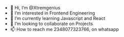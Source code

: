 - 👋 Hi, I’m @Xtremgenius
- 👀 I’m interested in Frontend Engineering
- 🌱 I’m currently learning Javascript and React
- 💞️ I’m looking to collaborate on Projects
- 📫 How to reach me 2348077323766, on whatsapp


<!---
Xtremgenius/Xtremgenius is a ✨ special ✨ repository because its `README.md` (this file) appears on your GitHub profile.
You can click the Preview link to take a look at your changes.
--->
